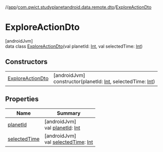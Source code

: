 //[app](../../../index.md)/[com.qwict.studyplanetandroid.data.remote.dto](../index.md)/[ExploreActionDto](index.md)

# ExploreActionDto

[androidJvm]\
data class [ExploreActionDto](index.md)(val planetId: [Int](https://kotlinlang.org/api/latest/jvm/stdlib/kotlin/-int/index.html), val selectedTime: [Int](https://kotlinlang.org/api/latest/jvm/stdlib/kotlin/-int/index.html))

## Constructors

| | |
|---|---|
| [ExploreActionDto](-explore-action-dto.md) | [androidJvm]<br>constructor(planetId: [Int](https://kotlinlang.org/api/latest/jvm/stdlib/kotlin/-int/index.html), selectedTime: [Int](https://kotlinlang.org/api/latest/jvm/stdlib/kotlin/-int/index.html)) |

## Properties

| Name | Summary |
|---|---|
| [planetId](planet-id.md) | [androidJvm]<br>val [planetId](planet-id.md): [Int](https://kotlinlang.org/api/latest/jvm/stdlib/kotlin/-int/index.html) |
| [selectedTime](selected-time.md) | [androidJvm]<br>val [selectedTime](selected-time.md): [Int](https://kotlinlang.org/api/latest/jvm/stdlib/kotlin/-int/index.html) |
